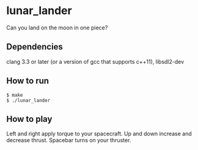 # lunar_lander
Can you land on the moon in one piece?

## Dependencies
clang 3.3 or later (or a version of gcc that supports c++11), libsdl2-dev

## How to run
```
$ make
$ ./lunar_lander
```

## How to play
Left and right apply torque to your spacecraft.
Up and down increase and decrease thrust.
Spacebar turns on your thruster.

